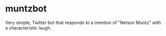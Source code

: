 muntzbot
========

Very simple, Twitter bot that responds to a mention of "Nelson Muntz" with a characteristic laugh.
